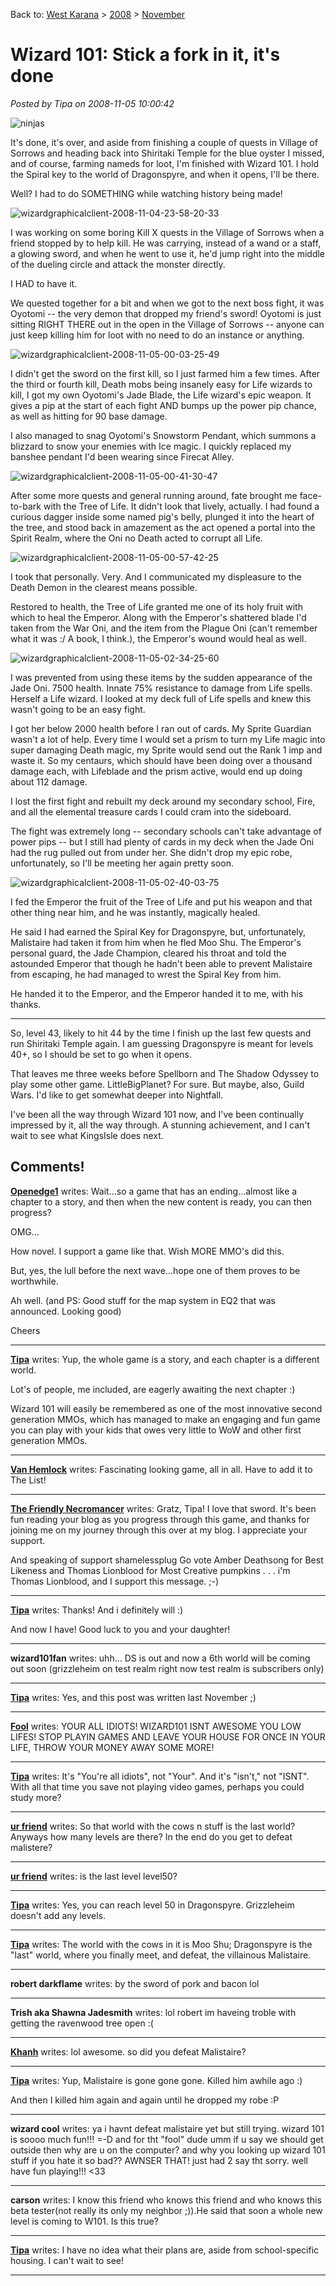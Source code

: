 Back to: [West Karana](/posts/westkarana.md) > [2008](/posts/2008/westkarana.md) > [November](./westkarana.md)
# Wizard 101: Stick a fork in it, it's done

*Posted by Tipa on 2008-11-05 10:00:42*

![](../../../uploads/2008/11/ninjas.jpg "ninjas")

It's done, it's over, and aside from finishing a couple of quests in Village of Sorrows and heading back into Shiritaki Temple for the blue oyster I missed, and of course, farming nameds for loot, I'm finished with Wizard 101. I hold the Spiral key to the world of Dragonspyre, and when it opens, I'll be there.

Well? I had to do SOMETHING while watching history being made!


![](../../../uploads/2008/11/wizardgraphicalclient-2008-11-04-23-58-20-33.jpg "wizardgraphicalclient-2008-11-04-23-58-20-33")

I was working on some boring Kill X quests in the Village of Sorrows when a friend stopped by to help kill. He was carrying, instead of a wand or a staff, a glowing sword, and when he went to use it, he'd jump right into the middle of the dueling circle and attack the monster directly.

I HAD to have it.

We quested together for a bit and when we got to the next boss fight, it was Oyotomi -- the very demon that dropped my friend's sword! Oyotomi is just sitting RIGHT THERE out in the open in the Village of Sorrows -- anyone can just keep killing him for loot with no need to do an instance or anything.

![](../../../uploads/2008/11/wizardgraphicalclient-2008-11-05-00-03-25-49.jpg "wizardgraphicalclient-2008-11-05-00-03-25-49")

I didn't get the sword on the first kill, so I just farmed him a few times. After the third or fourth kill, Death mobs being insanely easy for Life wizards to kill, I got my own Oyotomi's Jade Blade, the Life wizard's epic weapon. It gives a pip at the start of each fight AND bumps up the power pip chance, as well as hitting for 90 base damage.

I also managed to snag Oyotomi's Snowstorm Pendant, which summons a blizzard to snow your enemies with Ice magic. I quickly replaced my banshee pendant I'd been wearing since Firecat Alley.

![](../../../uploads/2008/11/wizardgraphicalclient-2008-11-05-00-41-30-47.jpg "wizardgraphicalclient-2008-11-05-00-41-30-47")

After some more quests and general running around, fate brought me face-to-bark with the Tree of Life. It didn't look that lively, actually. I had found a curious dagger inside some named pig's belly, plunged it into the heart of the tree, and stood back in amazement as the act opened a portal into the Spirit Realm, where the Oni no Death acted to corrupt all Life.

![](../../../uploads/2008/11/wizardgraphicalclient-2008-11-05-00-57-42-25.jpg "wizardgraphicalclient-2008-11-05-00-57-42-25")

I took that personally. Very. And I communicated my displeasure to the Death Demon in the clearest means possible.

Restored to health, the Tree of Life granted me one of its holy fruit with which to heal the Emperor. Along with the Emperor's shattered blade I'd taken from the War Oni, and the item from the Plague Oni (can't remember what it was :/ A book, I think.), the Emperor's wound would heal as well.

![](../../../uploads/2008/11/wizardgraphicalclient-2008-11-05-02-34-25-60.jpg "wizardgraphicalclient-2008-11-05-02-34-25-60")

I was prevented from using these items by the sudden appearance of the Jade Oni. 7500 health. Innate 75% resistance to damage from Life spells. Herself a Life wizard. I looked at my deck full of Life spells and knew this wasn't going to be an easy fight.

I got her below 2000 health before I ran out of cards. My Sprite Guardian wasn't a lot of help. Every time I would set a prism to turn my Life magic into super damaging Death magic, my Sprite would send out the Rank 1 imp and waste it. So my centaurs, which should have been doing over a thousand damage each, with Lifeblade and the prism active, would end up doing about 112 damage.

I lost the first fight and rebuilt my deck around my secondary school, Fire, and all the elemental treasure cards I could cram into the sideboard.

The fight was extremely long -- secondary schools can't take advantage of power pips -- but I still had plenty of cards in my deck when the Jade Oni had the rug pulled out from under her. She didn't drop my epic robe, unfortunately, so I'll be meeting her again pretty soon.

![](../../../uploads/2008/11/wizardgraphicalclient-2008-11-05-02-40-03-75.jpg "wizardgraphicalclient-2008-11-05-02-40-03-75")

I fed the Emperor the fruit of the Tree of Life and put his weapon and that other thing near him, and he was instantly, magically healed.

He said I had earned the Spiral Key for Dragonspyre, but, unfortunately, Malistaire had taken it from him when he fled Moo Shu. The Emperor's personal guard, the Jade Champion, cleared his throat and told the astounded Emperor that though he hadn't been able to prevent Malistaire from escaping, he had managed to wrest the Spiral Key from him.

He handed it to the Emperor, and the Emperor handed it to me, with his thanks.

---

So, level 43, likely to hit 44 by the time I finish up the last few quests and run Shiritaki Temple again. I am guessing Dragonspyre is meant for levels 40+, so I should be set to go when it opens.

That leaves me three weeks before Spellborn and The Shadow Odyssey to play some other game. LittleBigPlanet? For sure. But maybe, also, Guild Wars. I'd like to get somewhat deeper into Nightfall.

I've been all the way through Wizard 101 now, and I've been continually impressed by it, all the way through. A stunning achievement, and I can't wait to see what KingsIsle does next.
## Comments!

**[Openedge1](http://simple-n-complex.blogspot.com)** writes: Wait...so a game that has an ending...almost like a chapter to a story, and then when the new content is ready, you can then progress?

OMG...

How novel. I support a game like that. Wish MORE MMO's did this.

But, yes, the lull before the next wave...hope one of them proves to be worthwhile.

Ah well. (and PS: Good stuff for the map system in EQ2 that was announced. Looking good)

Cheers

---

**[Tipa](https://chasingdings.com)** writes: Yup, the whole game is a story, and each chapter is a different world.

Lot's of people, me included, are eagerly awaiting the next chapter :)

Wizard 101 will easily be remembered as one of the most innovative second generation MMOs, which has managed to make an engaging and fun game you can play with your kids that owes very little to WoW and other first generation MMOs.

---

**[Van Hemlock](http://blogs.chimpswithkeyboards.com/vanhemlock/)** writes: Fascinating looking game, all in all. Have to add it to The List!

---

**[The Friendly Necromancer](http://thefriendlynecromancer.blogspot.com)** writes: Gratz, Tipa! I love that sword. It's been fun reading your blog as you progress through this game, and thanks for joining me on my journey through this over at my blog. I appreciate your support.

And speaking of support shamelessplug Go vote Amber Deathsong for Best Likeness and Thomas Lionblood for Most Creative pumpkins . . . i'm Thomas Lionblood, and I support this message. ;-)

---

**[Tipa](https://chasingdings.com)** writes: Thanks! And i definitely will :)

And now I have! Good luck to you and your daughter!


---

**wizard101fan** writes: uhh... DS is out and now a 6th world will be coming out soon (grizzleheim on test realm right now test realm is subscribers only)

---

**[Tipa](https://chasingdings.com)** writes: Yes, and this post was written last November ;)

---

**[Fool](http://jobared.com)** writes: YOUR ALL IDIOTS! WIZARD101 ISNT AWESOME YOU LOW LIFES! STOP PLAYIN GAMES AND LEAVE YOUR HOUSE FOR ONCE IN YOUR LIFE, THROW YOUR MONEY AWAY SOME MORE!

---

**[Tipa](https://chasingdings.com)** writes: It's "You're all idiots", not "Your". And it's "isn't," not "ISNT". With all that time you save not playing video games, perhaps you could study more?

---

**[ur friend](http://yahoo.com)** writes: So that world with the cows n stuff is the last world? Anyways how many levels are there? In the end do you get to defeat malistere?

---

**[ur friend](http://yahoo.com)** writes: is the last level level50?

---

**[Tipa](https://chasingdings.com)** writes: Yes, you can reach level 50 in Dragonspyre. Grizzleheim doesn't add any levels.

---

**[Tipa](https://chasingdings.com)** writes: The world with the cows in it is Moo Shu; Dragonspyre is the "last" world, where you finally meet, and defeat, the villainous Malistaire.

---

**robert darkflame** writes: by the sword of pork and bacon lol

---

**Trish aka Shawna Jadesmith** writes: lol robert im haveing troble with getting the ravenwood tree open :(

---

**[Khanh](http://wizard101.com)** writes: lol awesome. so did you defeat Malistaire?

---

**[Tipa](https://chasingdings.com)** writes: Yup, Malistaire is gone gone gone. Killed him awhile ago :)

And then I killed him again and again until he dropped my robe :P

---

**wizard cool** writes: ya i havnt defeat malistaire yet but still trying. wizard 101 is soooo much fun!!! =-D and for tht "fool" dude umm if u say we should get outside then why are u on the computer? and why you looking up wizard 101 stuff if you hate it so bad?? AWNSER THAT! just had 2 say tht sorry. well have fun playing!!! <33

---

**carson** writes: I know this friend who knows this friend and who knows this beta tester(not really its only my neighbor ;)).He said that soon a whole new level is coming to W101. Is this true?

---

**[Tipa](https://chasingdings.com)** writes: I have no idea what their plans are, aside from school-specific housing. I can't wait to see!

---

